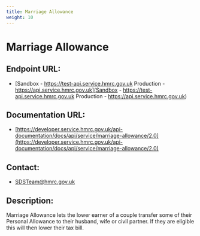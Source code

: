 ```yaml
---
title: Marriage Allowance
weight: 10
---
```


# Marriage Allowance

## Endpoint URL:
 - [Sandbox - https://test-api.service.hmrc.gov.uk 
Production - https://api.service.hmrc.gov.uk](Sandbox - https://test-api.service.hmrc.gov.uk 
Production - https://api.service.hmrc.gov.uk)

## Documentation URL:
 - [https://developer.service.hmrc.gov.uk/api-documentation/docs/api/service/marriage-allowance/2.0](https://developer.service.hmrc.gov.uk/api-documentation/docs/api/service/marriage-allowance/2.0)

## Contact:
 - [SDSTeam@hmrc.gov.uk](mailto:SDSTeam@hmrc.gov.uk)

## Description:
Marriage Allowance lets the lower earner of a couple transfer some of their Personal Allowance to their husband, wife or civil partner. If they are eligible this will then lower their tax bill.

